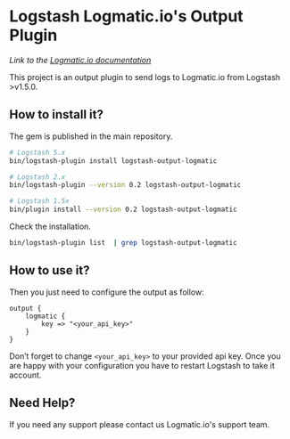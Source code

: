 # Logstash Logmatic.io's Output Plugin
*Link to the [Logmatic.io documentation](http://doc.logmatic.io/docs/using-logstash)*

This project is an output plugin to send logs to Logmatic.io from Logstash >v1.5.0.

## How to install it?

The gem is published in the main repository.

```bash
# Logstash 5.x
bin/logstash-plugin install logstash-output-logmatic

# Logstash 2.x
bin/logstash-plugin --version 0.2 logstash-output-logmatic

# Logstash 1.5x
bin/plugin install --version 0.2 logstash-output-logmatic
```

Check the installation.
```bash
bin/logstash-plugin list  | grep logstash-output-logmatic
```

## How to use it?

Then you just need to configure the output as follow:

```
output {
    logmatic {
        key => "<your_api_key>"
    }
}

```
Don’t forget to change `<your_api_key>` to your provided api key.
Once you are happy with your configuration you have to restart Logstash to take it account.

## Need Help?

If you need any support please contact us Logmatic.io's support team.

